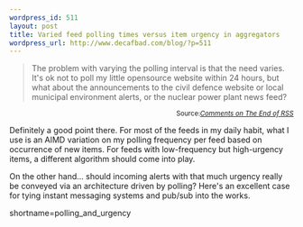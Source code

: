 ```yaml
--- 
wordpress_id: 511
layout: post
title: Varied feed polling times versus item urgency in aggregators
wordpress_url: http://www.decafbad.com/blog/?p=511
---
```

<blockquote cite="http://www.teledyn.com/mt/archives/001496.html">The problem with varying the polling interval is that the need varies. It's ok not to poll my little opensource website within 24 hours, but what about the announcements to the civil defence website or local municipal environment alerts, or the nuclear power plant news feed?
</blockquote>
<div class="credit" align="right"><small>Source:<cite><a href="http://www.teledyn.com/mt/archives/001496.html">Comments on The End of RSS </a></cite></small></div>

<p>
Definitely a good point there.  For most of the feeds in my daily habit, what I use is an AIMD variation on my polling frequency per feed based on occurrence of new items.  For feeds with low-frequency but high-urgency items, a different algorithm should come into play.
</p>

<p>
On the other hand...  should incoming alerts with that much urgency really be conveyed via an architecture driven by polling?  Here's an excellent case for tying instant messaging systems and pub/sub into the works.
</p>
<!--more-->
shortname=polling_and_urgency
